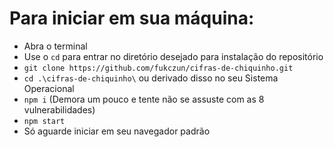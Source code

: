 # Para iniciar em sua máquina:

* Abra o terminal
* Use o ```cd``` para entrar no diretório desejado para instalação do repositório
* ```git clone https://github.com/fukczun/cifras-de-chiquinho.git```
* ```cd .\cifras-de-chiquinho\``` ou derivado disso no seu Sistema Operacional
* ```npm i``` (Demora um pouco e tente não se assuste com as 8 vulnerabilidades)
* ```npm start```
* Só aguarde iniciar em seu navegador padrão